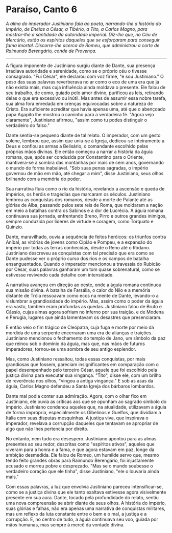 # Paraíso, Canto 6

_A alma do imperador Justiniano fala ao poeta, narrando-lhe a história do Império, de Enéias a César, a Tibério, a Tito, a Carlos Magno, para mostrar-lhe a santidade da autoridade imperial. Diz-lhe que, no Céu de Mercúrio, estão os espíritos daqueles que se esforçaram para conseguir fama imortal. Discorre-lhe acerca de Romeu, que administrou a corte de Raimundo Berengário, conde de Provença._

---

A figura imponente de Justiniano surgiu diante de Dante, sua presença irradiava autoridade e serenidade, como se o próprio céu o tivesse consagrado. "Fui César", ele declarou com voz firme, "e sou Justiniano." O peso das suas palavras reverberava no ar como o eco de uma era que já não existia mais, mas cuja influência ainda moldava o presente. Ele falou de seu trabalho, de como, guiado pelo amor divino, purificou as leis, retirando delas o que era excessivo ou inútil. Mas antes de assumir essa nobre tarefa, sua alma fora enredada em crenças equivocadas sobre a natureza de Cristo. Era suficiente acreditar que havia apenas uma, até que o abençoado papa Agapito lhe mostrou o caminho para a verdadeira fé. "Agora vejo claramente", Justiniano afirmou, "assim como tu podes distinguir o verdadeiro do falso."

Dante sentia-se pequeno diante de tal relato. O imperador, com um gesto solene, lembrou que, assim que uniu-se à Igreja, dedicou-se inteiramente a Deus e confiou as armas a Belisário, o comandante escolhido pelas próprias mãos divinas. Ele então começou a narrar a história da águia romana, que, após ser conduzida por Constantino para o Oriente, mantivera-se à sombra das montanhas por mais de cem anos, governando o mundo de forma inabalável. "Sob suas penas sagradas, o império governou de mão em mão, até chegar a mim", disse Justiniano, seus olhos brilhando com a memória do poder.

Sua narrativa fluía como o rio da história, revelando a ascensão e queda de impérios, os heróis e tragédias que marcaram os séculos. Justiniano lembrou as conquistas dos romanos, desde a morte de Palante até as glórias de Alba, passando pelos sete reis de Roma, que moldaram a nação em meio a batalhas contra os Sabinos e a dor de Lucrécia. A águia romana continuava sua jornada, enfrentando Breno, Pirro e outros grandes inimigos, sempre conduzida por líderes de virtude e coragem, como Torquato e Quinzio.

Dante, maravilhado, ouvia a sequência de feitos heróicos: os triunfos contra Aníbal, as vitórias de jovens como Cipião e Pompeu, e a expansão do império por todas as terras conhecidas, desde o Reno até o Ródano. Justiniano descreveu as conquistas com tal precisão que era como se Dante pudesse ver o próprio curso dos rios e os campos de batalha ensanguentados. Quando o imperador mencionou a travessia do Rubicão por César, suas palavras ganharam um tom quase sobrenatural, como se estivesse revivendo cada detalhe com intensidade.

A narrativa avançou em direção ao oeste, onde a águia romana continuou sua missão divina. A batalha de Farsália, o calor do Nilo e a memória distante de Tróia ressoavam como ecos na mente de Dante, levando-o a vislumbrar a grandiosidade do império. Mas, assim como o poder da águia era vasto, também eram profundas as quedas. Justiniano falou de Bruto e Cássio, cujas almas agora sofriam no inferno por sua traição, e de Modena e Perugia, lugares que ainda lamentavam os desastres que presenciaram.

E então veio o fim trágico de Cleópatra, cuja fuga e morte por meio da mordida de uma serpente encerraram uma era de alianças e traições. Justiniano mencionou o fechamento do templo de Jano, um símbolo da paz que reinou sob o domínio da águia, mas que, nas mãos de futuros imperadores, tornou-se uma sombra de seu antigo esplendor.

Mas, como Justiniano ressaltou, todas essas conquistas, por mais grandiosas que fossem, pareciam insignificantes em comparação com o papel desempenhado pelo terceiro César, aquele que foi escolhido pela justiça divina para executar sua vingança. "Tito", disse ele, com um brilho de reverência nos olhos, "vingou a antiga vingança." E sob as asas da águia, Carlos Magno defendeu a Santa Igreja dos bárbaros lombardos.

Dante mal podia conter sua admiração. Agora, com o olhar fixo em Justiniano, ele ouvia as críticas aos que se opunham ao sagrado símbolo do império. Justiniano condenou aqueles que, na atualidade, utilizavam a águia de forma imprópria, especialmente os Gibelinos e Guelfos, que dividiam a Itália com suas disputas mesquinhas. A justiça viva, que inspirava o imperador, revelava a corrupção daqueles que tentavam se apropriar de algo que não lhes pertencia por direito.

No entanto, nem tudo era desespero. Justiniano apontou para as almas presentes ao seu redor, descritas como "espíritos ativos", aqueles que viveram para a honra e a fama, e que agora estavam em paz, longe da ambição desmedida. Ele falou de Romeo, um humilde servo que, mesmo tendo feito grandes obras para Raimundo Berengário, foi injustamente acusado e morreu pobre e desprezado. "Mas se o mundo soubesse o verdadeiro coração que ele tinha", disse Justiniano, "ele o louvaria ainda mais."

Com essas palavras, a luz que envolvia Justiniano pareceu intensificar-se, como se a justiça divina que ele tanto exaltava estivesse agora visivelmente presente em sua aura. Dante, tocado pela profundidade do relato, sentiu uma nova compreensão se abrir diante de seus olhos. A história do império, suas glórias e falhas, não era apenas uma narrativa de conquistas militares, mas um reflexo da luta constante entre o bem e o mal, a justiça e a corrupção. E, no centro de tudo, a águia continuava seu voo, guiada por mãos humanas, mas sempre à mercê da vontade divina.